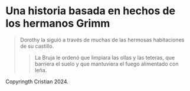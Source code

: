 # Una historia basada en hechos de los hermanos Grimm

> Dorothy la siguió a través de muchas de las hermosas habitaciones de su castillo.
>
>> La Bruja le ordenó que limpiara las ollas y las teteras, que barriera el suelo y que mantuviera el fuego alimentado con leña.

Copyringth Cristian 2024.